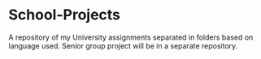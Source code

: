# School-Projects

A repository of my University assignments separated in folders based on language used.
Senior group project will be in a separate repository.
